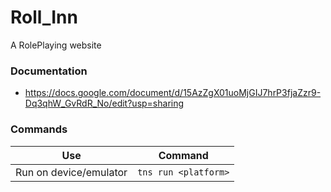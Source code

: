 # Roll_Inn
A RolePlaying website

### Documentation
- https://docs.google.com/document/d/15AzZgX01uoMjGIJ7hrP3fjaZzr9-Dq3qhW_GvRdR_No/edit?usp=sharing

### Commands

Use | Command
------------ | -------------
Run on device/emulator | `tns run <platform>`
